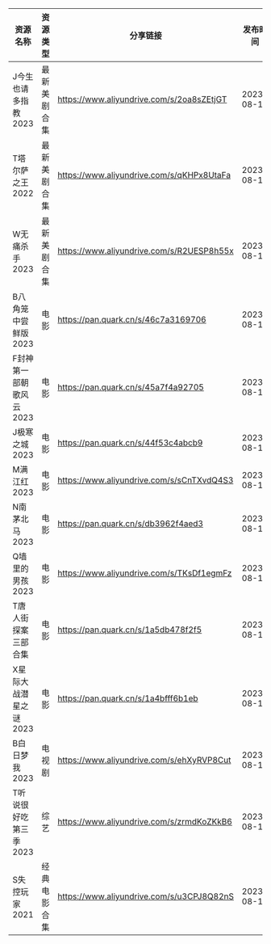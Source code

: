 | 资源名称           | 资源类型   | 分享链接                                      | 发布时间       |
| -------------- | ------ | ----------------------------------------- | ---------- |
| J今生也请多指教2023   | 最新美剧合集 | https://www.aliyundrive.com/s/2oa8sZEtjGT | 2023-08-13 |
| T塔尔萨之王2022     | 最新美剧合集 | https://www.aliyundrive.com/s/qKHPx8UtaFa | 2023-08-13 |
| W无痛杀手2023      | 最新美剧合集 | https://www.aliyundrive.com/s/R2UESP8h55x | 2023-08-13 |
| B八角笼中尝鲜版2023   | 电影     | https://pan.quark.cn/s/46c7a3169706       | 2023-08-13 |
| F封神第一部朝歌风云2023 | 电影     | https://pan.quark.cn/s/45a7f4a92705       | 2023-08-13 |
| J极寒之城2023      | 电影     | https://pan.quark.cn/s/44f53c4abcb9       | 2023-08-13 |
| M满江红2023       | 电影     | https://www.aliyundrive.com/s/sCnTXvdQ4S3 | 2023-08-13 |
| N南茅北马2023      | 电影     | https://pan.quark.cn/s/db3962f4aed3       | 2023-08-13 |
| Q墙里的男孩2023     | 电影     | https://www.aliyundrive.com/s/TKsDf1egmFz | 2023-08-13 |
| T唐人街探案三部合集     | 电影     | https://pan.quark.cn/s/1a5db478f2f5       | 2023-08-13 |
| X星际大战潜星之谜2023  | 电影     | https://pan.quark.cn/s/1a4bfff6b1eb       | 2023-08-13 |
| B白日梦我2023      | 电视剧    | https://www.aliyundrive.com/s/ehXyRVP8Cut | 2023-08-13 |
| T听说很好吃第三季2023  | 综艺     | https://www.aliyundrive.com/s/zrmdKoZKkB6 | 2023-08-13 |
| S失控玩家2021      | 经典电影合集 | https://www.aliyundrive.com/s/u3CPJ8Q82nS | 2023-08-13 |
